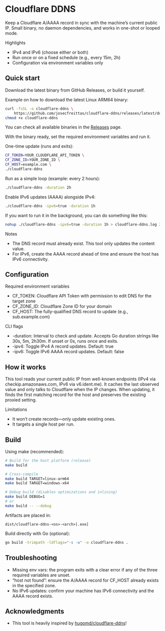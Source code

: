 # Cloudflare DDNS

Keep a Cloudflare A/AAAA record in sync with the machine’s current public IP. Small binary, no daemon dependencies, and works in one-shot or looped mode.

Highlights
- IPv4 and IPv6 (choose either or both)
- Run once or on a fixed schedule (e.g., every 15m, 2h)
- Configuration via environment variables only

## Quick start

Download the latest binary from GitHub Releases, or build it yourself.

Example on how to download the latest Linux ARM64 binary:

```bash
curl -fsSL -o cloudflare-ddns \
	https://github.com/josecfreittas/cloudflare-ddns/releases/latest/download/cloudflare-ddns-linux-arm64
chmod +x cloudflare-ddns
```

You can check all available binaries in the [Releases](https://github.com/josecfreittas/cloudflare-ddns/releases) page.



With the binary ready, set the required environment variables and run it.

One-time update (runs and exits):

```bash
CF_TOKEN=YOUR_CLOUDFLARE_API_TOKEN \
CF_ZONE_ID=YOUR_ZONE_ID \
CF_HOST=example.com \
./cloudflare-ddns
```

Run as a simple loop (example: every 2 hours):

```bash
./cloudflare-ddns -duration 2h
```

Enable IPv6 updates (AAAA) alongside IPv4:

```bash
./cloudflare-ddns -ipv6=true -duration 1h
```

If you want to run it in the background, you can do something like this:
```bash
nohup ./cloudflare-ddns -ipv6=true -duration 1h > cloudflare-ddns.log 2>&1 &
```

Notes
- The DNS record must already exist. This tool only updates the content value.
- For IPv6, create the AAAA record ahead of time and ensure the host has IPv6 connectivity.

## Configuration

Required environment variables
- CF_TOKEN: Cloudflare API Token with permission to edit DNS for the target zone
- CF_ZONE_ID: Cloudflare Zone ID for your domain
- CF_HOST: The fully-qualified DNS record to update (e.g., sub.example.com)

CLI flags
- -duration: Interval to check and update. Accepts Go duration strings like 30s, 5m, 2h30m. If unset or 0s, runs once and exits.
- -ipv4: Toggle IPv4 A record updates. Default: true
- -ipv6: Toggle IPv6 AAAA record updates. Default: false

## How it works

This tool reads your current public IP from well-known endpoints (IPv4 via checkip.amazonaws.com, IPv6 via v6.ident.me). It caches the last observed value and only talks to Cloudflare when the IP changes. When updating, it finds the first matching record for the host and preserves the existing proxied setting.

Limitations
- It won’t create records—only update existing ones.
- It targets a single host per run.

## Build

Using make (recommended):

```bash
# Build for the host platform (release)
make build

# Cross-compile
make build TARGET=linux-arm64
make build TARGET=windows-x64

# Debug build (disables optimizations and inlining)
make build DEBUG=1
# or
make build -- --debug
```

Artifacts are placed in:
```
dist/cloudflare-ddns-<os>-<arch>[.exe]
```

Build directly with Go (optional):

```bash
go build -trimpath -ldflags="-s -w" -o cloudflare-ddns .
```

## Troubleshooting

- Missing env vars: the program exits with a clear error if any of the three required variables are unset.
- “host not found”: ensure the A/AAAA record for CF_HOST already exists in the specified zone.
- No IPv6 updates: confirm your machine has IPv6 connectivity and the AAAA record exists.

## Acknowledgments

- This tool is heavily inspired by [hugomd/cloudflare-ddns](https://github.com/hugomd/cloudflare-ddns)!
